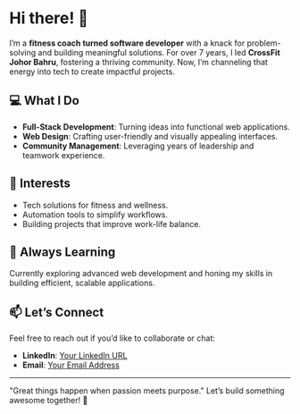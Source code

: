 # Hi there! 👋 

I’m a **fitness coach turned software developer** with a knack for problem-solving and building meaningful solutions. For over 7 years, I led **CrossFit Johor Bahru**, fostering a thriving community. Now, I’m channeling that energy into tech to create impactful projects.

## 💻 What I Do
- **Full-Stack Development**: Turning ideas into functional web applications.
- **Web Design**: Crafting user-friendly and visually appealing interfaces.
- **Community Management**: Leveraging years of leadership and teamwork experience.

## 🌟 Interests
- Tech solutions for fitness and wellness.
- Automation tools to simplify workflows.
- Building projects that improve work-life balance.

## 🌱 Always Learning
Currently exploring advanced web development and honing my skills in building efficient, scalable applications.

## 📫 Let’s Connect
Feel free to reach out if you’d like to collaborate or chat:
- **LinkedIn**: [Your LinkedIn URL](#)
- **Email**: [Your Email Address](#)

---

"Great things happen when passion meets purpose." Let’s build something awesome together! 🚀
